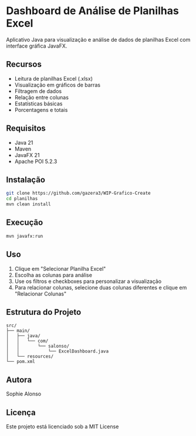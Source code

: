 # Dashboard de Análise de Planilhas Excel

Aplicativo Java para visualização e análise de dados de planilhas Excel com interface gráfica JavaFX.

## Recursos

- Leitura de planilhas Excel (.xlsx)
- Visualização em gráficos de barras
- Filtragem de dados
- Relação entre colunas
- Estatísticas básicas
- Porcentagens e totais

## Requisitos

- Java 21
- Maven
- JavaFX 21
- Apache POI 5.2.3

## Instalação

```bash
git clone https://github.com/gazera3/WIP-Grafico-Create
cd planilhas
mvn clean install
```

## Execução

```bash
mvn javafx:run
```

## Uso

1. Clique em "Selecionar Planilha Excel"
2. Escolha as colunas para análise
3. Use os filtros e checkboxes para personalizar a visualização
4. Para relacionar colunas, selecione duas colunas diferentes e clique em "Relacionar Colunas"

## Estrutura do Projeto

```
src/
├── main/
│   ├── java/
│   │   └── com/
│   │       └── salonso/
│   │           └── ExcelDashboard.java
│   └── resources/
└── pom.xml
```

## Autora

Sophie Alonso

## Licença

Este projeto está licenciado sob a MIT License
